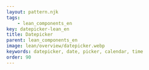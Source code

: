 ```yaml
---
layout: pattern.njk
tags: 
    - lean_components_en
key: datepicker-lean_en
title: Datepicker
parent: lean_components_en
image: lean/overview/datepicker.webp
keywords: datepicker, date, picker, calendar, time
order: 90
---
```


